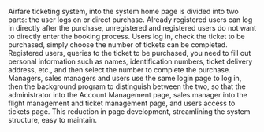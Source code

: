 Airfare ticketing system, into the system home page is divided into two parts: the user logs on or direct purchase. Already registered users can log in directly after the purchase, unregistered and registered users do not want to directly enter the booking process. Users log in, check the ticket to be purchased, simply choose the number of tickets can be completed. Registered users, queries to the ticket to be purchased, you need to fill out personal information such as names, identification numbers, ticket delivery address, etc., and then select the number to complete the purchase.
Managers, sales managers and users use the same login page to log in, then the background program to distinguish between the two, so that the administrator into the Account Management page, sales manager into the flight management and ticket management page, and users access to tickets page. This reduction in page development, streamlining the system structure, easy to maintain.